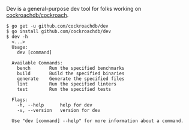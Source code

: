 Dev is a general-purpose dev tool for folks working on [cockroachdb/cockroach](https://github.com/cockroachdb/cockroach/).

    $ go get -u github.com/cockroachdb/dev
    $ go install github.com/cockroachdb/dev
    $ dev -h
      <...>
      Usage:
        dev [command]

      Available Commands:
        bench       Run the specified benchmarks
        build       Build the specified binaries
        generate    Generate the specified files
        lint        Run the specified linters
        test        Run the specified tests

      Flags:
        -h, --help      help for dev
        -v, --version   version for dev

      Use "dev [command] --help" for more information about a command.
